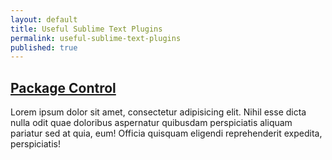 ```yaml
---
layout: default
title: Useful Sublime Text Plugins
permalink: useful-sublime-text-plugins
published: true
---
```


<!--

    TODO
    - Sublime CodeIntel
    - SublimeLinter
    - GitGutter
    - Origami
    - Maxpane
    - Scratchpad
    -

-->

## [Package Control](#)
<p>Lorem ipsum dolor sit amet, consectetur adipisicing elit. Nihil esse dicta nulla odit quae doloribus aspernatur quibusdam perspiciatis aliquam pariatur sed at quia, eum! Officia quisquam eligendi reprehenderit expedita, perspiciatis!</p>
